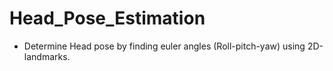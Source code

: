 # Head_Pose_Estimation
- Determine Head pose by finding euler angles (Roll-pitch-yaw) using 2D-landmarks.

